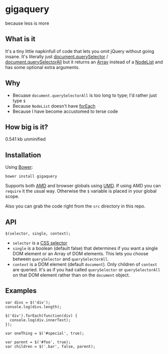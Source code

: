 # gigaquery

because less is more

## What is it

It's a tiny little napkinfull of code that lets you omit jQuery without going insane. It's literally just [document.querySelector](https://developer.mozilla.org/en-US/docs/Web/API/document.querySelector) /  [document.querySelectorAll](https://developer.mozilla.org/en-US/docs/Web/API/Document.querySelectorAll) but it returns an [Array](https://developer.mozilla.org/en-US/docs/Web/JavaScript/Reference/Global_Objects/Array) instead of a [NodeList](https://developer.mozilla.org/en-US/docs/Web/API/NodeList) and has some optional extra arguments.

## Why

* Becuase `document.querySelectorAll` is too long to type; I'd rather just type `$`
* Because `NodeList` doesn't have [forEach](https://developer.mozilla.org/en-US/docs/Web/JavaScript/Reference/Global_Objects/Array/forEach)
* Because I have become accustomed to terse code

## How big is it?

0.541 kb unminified

## Installation

Using [Bower](http://bower.io/):

    bower install gigaquery
    
Supports both [AMD](http://requirejs.org/docs/whyamd.html) and browser globals using [UMD](https://github.com/umdjs/umd/blob/master/amdWeb.js). If using AMD you can `require` it the usual way. Otherwise the `$` variable is placed in your global scope.

Also you can grab the code right from the `src` directory in this repo.

## API

    $(selector, single, context);

* `selector` is a [CSS selector](https://developer.mozilla.org/en-US/docs/Web/Guide/CSS/Getting_Started/Selectors)
* `single` is a boolean (default false) that determines if you want a single DOM element or an Array of DOM elements. This lets you choose between `querySelector` and `querySelectorAll`.
* `context` is a DOM element (default `document`). Only children of `context` are queried. It's as if you had called `querySelector` or `querySelectorAll` on that DOM element rather than on the `document` object.

## Examples

    var divs = $('div');
    console.log(divs.length);

    $('div').forEach(function(div) {
      console.log(div.innerText);
    });

    var oneThing = $('#special', true);
    
    var parent = $('#foo', true);
    var children = $('.bar', false, parent);
